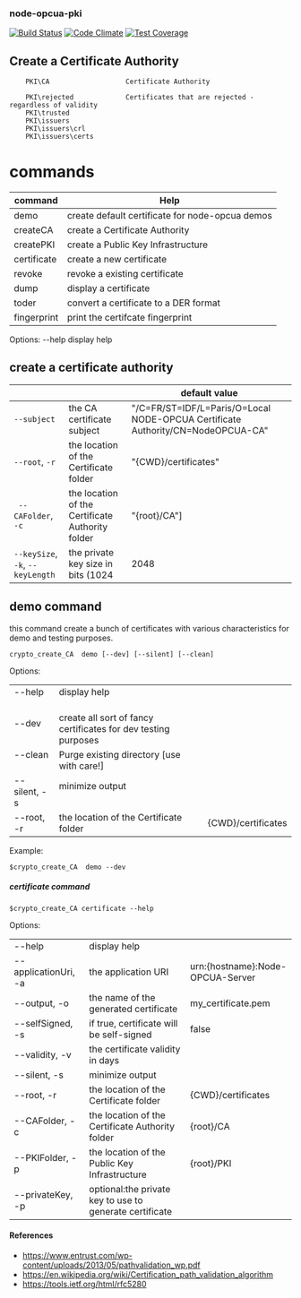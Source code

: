 ### node-opcua-pki

[![Build Status](https://travis-ci.org/node-opcua/node-opcua-pki.png?branch=master)](https://travis-ci.org/node-opcua/node-opcua-pki)
[![Code Climate](https://codeclimate.com/github/node-opcua/node-opcua-pki/badges/gpa.svg)](https://codeclimate.com/github/node-opcua/node-opcua-pki)
[![Test Coverage](https://codeclimate.com/github/node-opcua/node-opcua-pki/badges/coverage.svg)](https://codeclimate.com/github/node-opcua/node-opcua-pki/coverage)

## Create a Certificate Authority

```
    PKI\CA                   Certificate Authority

    PKI\rejected             Certificates that are rejected - regardless of validity
    PKI\trusted
    PKI\issuers
    PKI\issuers\crl
    PKI\issuers\certs
```

# commands

| command     | Help                                            |
| ----------- | ----------------------------------------------- |
| demo        | create default certificate for node-opcua demos |
| createCA    | create a Certificate Authority                  |
| createPKI   | create a Public Key Infrastructure              |
| certificate | create a new certificate                        |
| revoke      | revoke a existing certificate                   |
| dump        | display a certificate                           |
| toder       | convert a certificate to a DER format           |
| fingerprint | print the certifcate fingerprint                |

Options:
--help display help


## create a certificate authority

|                                 |                                                      | default value      |
| ------------------------------- | ---------------------------------------------------- | ------------------ |
| `--subject`                     | the CA certificate subject                           | "/C=FR/ST=IDF/L=Paris/O=Local NODE-OPCUA Certificate Authority/CN=NodeOPCUA-CA" |
| `--root`, `-r`                  | the location of the Certificate folder               | "{CWD}/certificates" |
| ` --CAFolder`, `-c`             | the location of the Certificate Authority folder     | "{root}/CA"] |
 |`--keySize`, `-k`, `--keyLength`| the private key size in bits (1024|2048|3072|4096)   |  2048 |


## demo command

this command create a bunch of certificates with various characteristics for demo and testing purposes.

```
crypto_create_CA  demo [--dev] [--silent] [--clean]
```

Options:

|              |                                                                |                    |
| ------------ | -------------------------------------------------------------- | ------------------ |
| --help       | display help                                                   |                    |
| --dev        | create all sort of fancy certificates for dev testing purposes |                    |
| --clean      | Purge existing directory [use with care!]                      |                    |
| --silent, -s | minimize output                                                |                    |
| --root, -r   | the location of the Certificate folder                         | {CWD}/certificates |

Example:

```
$crypto_create_CA  demo --dev
```

##### certificate command

```
$crypto_create_CA certificate --help
```

Options:

|                      |                                                         |                                  |
| -------------------- | ------------------------------------------------------- | -------------------------------- |
| --help               | display help                                            |                                  |
| --applicationUri, -a | the application URI                                     | urn:{hostname}:Node-OPCUA-Server |
| --output, -o         | the name of the generated certificate                   | my_certificate.pem               |
| --selfSigned, -s     | if true, certificate will be self-signed                | false                            |
| --validity, -v       | the certificate validity in days                        |                                  |
| --silent, -s         | minimize output                                         |                                  |
| --root, -r           | the location of the Certificate folder                  | {CWD}/certificates               |
| --CAFolder, -c       | the location of the Certificate Authority folder        | {root}/CA                        |
| --PKIFolder, -p      | the location of the Public Key Infrastructure           | {root}/PKI                       |
| --privateKey, -p     | optional:the private key to use to generate certificate |                                  |

#### References

-   https://www.entrust.com/wp-content/uploads/2013/05/pathvalidation_wp.pdf
-   https://en.wikipedia.org/wiki/Certification_path_validation_algorithm
-   https://tools.ietf.org/html/rfc5280
